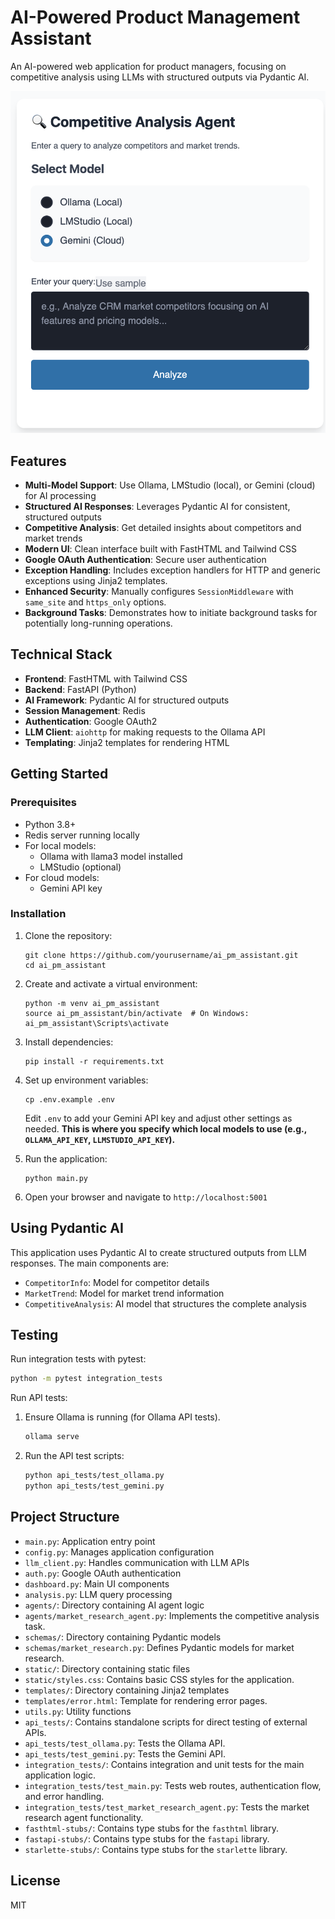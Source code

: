 # AI-Powered Product Management Assistant

An AI-powered web application for product managers, focusing on competitive analysis using LLMs with structured outputs via Pydantic AI.

![Image](Screenshot-ui-assist.png)

## Features

- **Multi-Model Support**: Use Ollama, LMStudio (local), or Gemini (cloud) for AI processing
- **Structured AI Responses**: Leverages Pydantic AI for consistent, structured outputs
- **Competitive Analysis**: Get detailed insights about competitors and market trends
- **Modern UI**: Clean interface built with FastHTML and Tailwind CSS
- **Google OAuth Authentication**: Secure user authentication
- **Exception Handling**: Includes exception handlers for HTTP and generic exceptions using Jinja2 templates.
- **Enhanced Security**: Manually configures `SessionMiddleware` with `same_site` and `https_only` options.
- **Background Tasks**: Demonstrates how to initiate background tasks for potentially long-running operations.

## Technical Stack

- **Frontend**: FastHTML with Tailwind CSS
- **Backend**: FastAPI (Python)
- **AI Framework**: Pydantic AI for structured outputs
- **Session Management**: Redis
- **Authentication**: Google OAuth2
- **LLM Client**: `aiohttp` for making requests to the Ollama API
- **Templating**: Jinja2 templates for rendering HTML

## Getting Started

### Prerequisites

- Python 3.8+
- Redis server running locally
- For local models:
  - Ollama with llama3 model installed
  - LMStudio (optional)
- For cloud models:
  - Gemini API key

### Installation

1. Clone the repository:
   ```
   git clone https://github.com/yourusername/ai_pm_assistant.git
   cd ai_pm_assistant
   ```

2. Create and activate a virtual environment:
   ```
   python -m venv ai_pm_assistant
   source ai_pm_assistant/bin/activate  # On Windows: ai_pm_assistant\Scripts\activate
   ```

3. Install dependencies:
   ```
   pip install -r requirements.txt
   ```

4. Set up environment variables:
   ```
   cp .env.example .env
   ```
   Edit `.env` to add your Gemini API key and adjust other settings as needed.  **This is where you specify which local models to use (e.g., `OLLAMA_API_KEY`, `LLMSTUDIO_API_KEY`).**

5. Run the application:
   ```
   python main.py
   ```

6. Open your browser and navigate to `http://localhost:5001`

## Using Pydantic AI

This application uses Pydantic AI to create structured outputs from LLM responses. The main components are:

- `CompetitorInfo`: Model for competitor details
- `MarketTrend`: Model for market trend information
- `CompetitiveAnalysis`: AI model that structures the complete analysis

## Testing

Run integration tests with pytest:
```bash
python -m pytest integration_tests
```

Run API tests:
1. Ensure Ollama is running (for Ollama API tests).
   ```bash
   ollama serve
   ```
2. Run the API test scripts:
   ```bash
   python api_tests/test_ollama.py
   python api_tests/test_gemini.py
   ```

## Project Structure

- `main.py`: Application entry point
- `config.py`: Manages application configuration
- `llm_client.py`: Handles communication with LLM APIs
- `auth.py`: Google OAuth authentication
- `dashboard.py`: Main UI components
- `analysis.py`: LLM query processing
- `agents/`: Directory containing AI agent logic
- `agents/market_research_agent.py`: Implements the competitive analysis task.
- `schemas/`: Directory containing Pydantic models
- `schemas/market_research.py`: Defines Pydantic models for market research.
- `static/`: Directory containing static files
- `static/styles.css`: Contains basic CSS styles for the application.
- `templates/`: Directory containing Jinja2 templates
- `templates/error.html`: Template for rendering error pages.
- `utils.py`: Utility functions
- `api_tests/`: Contains standalone scripts for direct testing of external APIs.
- `api_tests/test_ollama.py`: Tests the Ollama API.
- `api_tests/test_gemini.py`: Tests the Gemini API.
- `integration_tests/`: Contains integration and unit tests for the main application logic.
- `integration_tests/test_main.py`: Tests web routes, authentication flow, and error handling.
- `integration_tests/test_market_research_agent.py`: Tests the market research agent functionality.
- `fasthtml-stubs/`: Contains type stubs for the `fasthtml` library.
- `fastapi-stubs/`: Contains type stubs for the `fastapi` library.
- `starlette-stubs/`: Contains type stubs for the `starlette` library.

## License

MIT